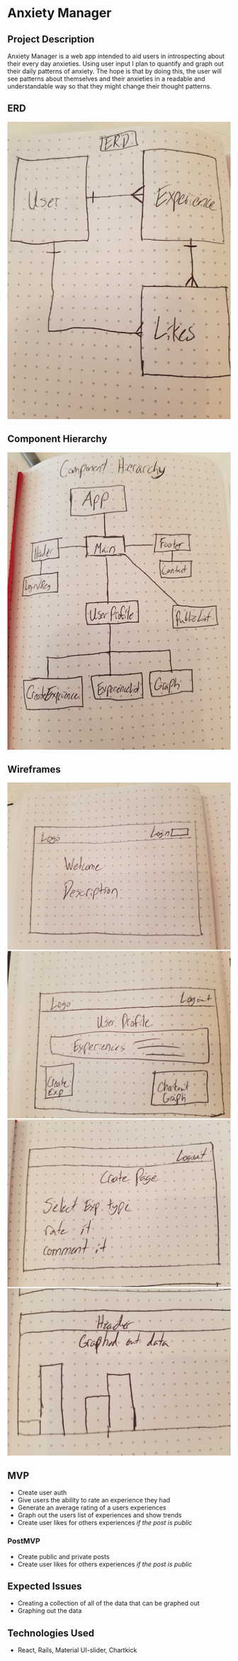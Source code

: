 # Anxiety Manager

## Project Description

Anxiety Manager is a web app intended to aid users in introspecting about their every day anxieties. Using user input I plan to quantify and graph out their daily patterns of anxiety. The hope is that by doing this, the user will see patterns about themselves and their anxieties in a readable and understandable way so that they might change their thought patterns.

## ERD

![ERD](Images/ERD.jpg)

## Component Hierarchy

![Component Hierarchy](Images/Hierarchy.jpg)

## Wireframes

![Welcome Page](Images/Welcome.jpg)
![User Profile](Images/UserProfile.jpg)
![Create Page](Images/CreatePage.jpg)
![Graph](Images/Graph.jpg)

## MVP

- Create user auth
- Give users the ability to rate an experience they had
- Generate an average rating of a users experiences
- Graph out the users list of experiences and show trends
- Create user likes for others experiences *if the post is public*

### PostMVP

- Create public and private posts
- Create user likes for others experiences *if the post is public*

## Expected Issues

- Creating a collection of all of the data that can be graphed out
- Graphing out the data

## Technologies Used

- React, Rails, Material UI-slider, Chartkick
